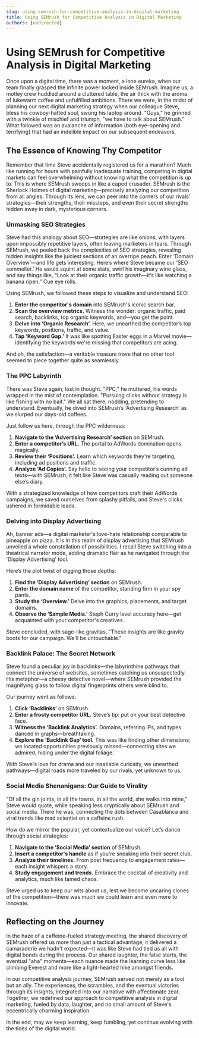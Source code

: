 ```yaml
---
slug: using-semrush-for-competitive-analysis-in-digital-marketing
title: Using SEMrush for Competitive Analysis in Digital Marketing
authors: [undirected]
---
```



# Using SEMrush for Competitive Analysis in Digital Marketing

Once upon a digital time, there was a moment, a lone eureka, when our team finally grasped the infinite power locked inside SEMrush. Imagine us, a motley crew huddled around a cluttered table, the air thick with the aroma of lukewarm coffee and unfulfilled ambitions. There we were, in the midst of planning our next digital marketing strategy when our colleague Steve, bless his cowboy-hatted soul, swung his laptop around. "Guys," he grinned with a twinkle of mischief and triumph, "we have to talk about SEMrush." What followed was an avalanche of information (both eye-opening and terrifying) that had an indelible impact on our subsequent endeavors.

## The Essence of Knowing Thy Competitor

Remember that time Steve accidentally registered us for a marathon? Much like running for hours with painfully inadequate training, competing in digital markets can feel overwhelming without knowing what the competition is up to. This is where SEMrush swoops in like a caped crusader. SEMrush is the Sherlock Holmes of digital marketing—precisely analyzing our competition from all angles. Through its lens, we can peer into the corners of our rivals' strategies—their strengths, their missteps, and even their secret strengths hidden away in dark, mysterious corners.

### Unmasking SEO Strategies

Steve had this analogy about SEO—strategies are like onions, with layers upon impossibly repetitive layers, often leaving marketers in tears. Through SEMrush, we peeled back the complexities of SEO strategies, revealing hidden insights like the juiciest sections of an overripe peach. Enter 'Domain Overview'—and life gets interesting. Here’s where Steve became our ‘SEO sommelier.’ He would squint at some stats, swirl his imaginary wine glass, and say things like, “Look at their organic traffic growth—it’s like watching a banana ripen.” Cue eye rolls.

Using SEMrush, we followed these steps to visualize and understand SEO:

1. **Enter the competitor's domain** into SEMrush's iconic search bar.
2. **Scan the overview metrics.** Witness the wonder: organic traffic, paid search, backlinks, top organic keywords, and—you get the point.
3. **Delve into ‘Organic Research’.** Here, we unearthed the competitor’s top keywords, positions, traffic, and value.
4. **Tap ‘Keyword Gap.’** It was like spotting Easter eggs in a Marvel movie—identifying the keywords we're missing that competitors are acing.

And oh, the satisfaction—a veritable treasure trove that no other tool seemed to piece together quite as seamlessly.

### The PPC Labyrinth

There was Steve again, lost in thought. "PPC," he muttered, his words wrapped in the mist of contemplation. "Pursuing clicks without strategy is like fishing with no bait." We all sat there, nodding, pretending to understand. Eventually, he dived into SEMrush’s ‘Advertising Research’ as we slurped our days-old coffees.

Just follow us here, through the PPC wilderness:

1. **Navigate to the ‘Advertising Research’ section** on SEMrush.
2. **Enter a competitor’s URL.** The portal to AdWords domination opens magically.
3. **Review their ‘Positions’.** Learn which keywords they're targeting, including ad positions and traffic.
4. **Analyze ‘Ad Copies’.** Say hello to seeing your competitor’s cunning ad texts—with SEMrush, it felt like Steve was casually reading out someone else’s diary.

With a strategized knowledge of how competitors craft their AdWords campaigns, we saved ourselves from splashy pitfalls, and Steve's clicks ushered in formidable leads.

### Delving into Display Advertising

Ah, banner ads—a digital marketer's love-hate relationship comparable to pineapple on pizza. It is in this realm of display advertising that SEMrush unveiled a whole constellation of possibilities. I recall Steve switching into a theatrical narrator mode, adding dramatic flair as he navigated through the ‘Display Advertising’ tool.

Here’s the plot twist of digging those depths:

1. **Find the ‘Display Advertising’ section** on SEMrush.
2. **Enter the domain name** of the competitor, standing firm in your spy pants.
3. **Study the ‘Overview.’** Delve into the graphics, placements, and target domains.
4. **Observe the ‘Sample Media.’** Steph Curry level accuracy here—get acquainted with your competitor's creatives.

Steve concluded, with sage-like gravitas, "These insights are like gravity boots for our campaign. We'll be untouchable."

### Backlink Palace: The Secret Network

Steve found a peculiar joy in backlinks—the labyrinthine pathways that connect the universe of websites, sometimes catching us unsuspectedly. His metaphor—a cheesy detective novel—where SEMrush provided the magnifying glass to follow digital fingerprints others were blind to.

Our journey went as follows:

1. **Click ‘Backlinks’** on SEMrush.
2. **Enter a frosty competitor URL.** Steve’s tip: put on your best detective face.
3. **Witness the ‘Backlink Analytics’.** Domains, referring IPs, and types danced in graphs—breathtaking.
4. **Explore the ‘Backlink Gap’ tool.** This was like finding other dimensions; we located opportunities previously missed—connecting sites we admired, hiding under the digital foliage.

With Steve's love for drama and our insatiable curiosity, we unearthed pathways—digital roads more traveled by our rivals, yet unknown to us.

### Social Media Shenanigans: Our Guide to Virality

“Of all the gin joints, in all the towns, in all the world, she walks into mine,” Steve would quote, while speaking less cryptically about SEMrush and social media. There he was, connecting the dots between Casablanca and viral trends like mad scientist on a caffeine rush.

How do we mirror the popular, yet contextualize our voice? Let’s dance through social strategies:

1. **Navigate to the ‘Social Media’ section** of SEMrush.
2. **Insert a competitor's handle** as if you're sneaking into their secret club.
3. **Analyze their timelines.** From post frequency to engagement rates—each insight whispers a story.
4. **Study engagement and trends.** Embrace the cocktail of creativity and analytics, much like tamed chaos.

Steve urged us to keep our wits about us, lest we become uncaring clones of the competition—there was much we could learn and even more to innovate.

## Reflecting on the Journey

In the haze of a caffeine-fueled strategy meeting, the shared discovery of SEMrush offered us more than just a tactical advantage; it delivered a camaraderie we hadn't expected—it was like Steve had tied us all with digital bonds during the process. Our shared laughter, the false starts, the eventual "aha" moments—each nuance made the learning curve less like climbing Everest and more like a light-hearted hike amongst friends.

In our competitive analysis journey, SEMrush served not merely as a tool but an ally. The experiences, the scrambles, and the eventual victories through its insights, integrated into our narrative with affectionate zeal. Together, we redefined our approach to competitive analysis in digital marketing, fueled by data, laughter, and no small amount of Steve's eccentrically charming inspiration. 

In the end, may we keep learning, keep fumbling, yet continue evolving with the tides of the digital world.